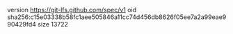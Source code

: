 version https://git-lfs.github.com/spec/v1
oid sha256:c15e03338b58fc1aee505846a11cc74d456db8626f05ee7a2a99eae990429fd4
size 13722
